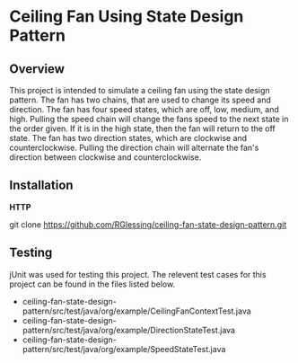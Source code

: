 # Ceiling Fan Using State Design Pattern

## Overview

This project is intended to simulate a ceiling fan using the state design pattern. The fan has two chains, that are used to change its speed and direction. The fan has four speed states, which are off, low, medium, and high. Pulling the speed chain will change the fans speed to the next state in the order given. If it is in the high state, then the fan will return to the off state. The fan has two direction states, which are clockwise and counterclockwise. Pulling the direction chain will alternate the fan's direction between clockwise and counterclockwise. 

## Installation

**HTTP**

git clone https://github.com/RGlessing/ceiling-fan-state-design-pattern.git

## Testing

jUnit was used for testing this project. The relevent test cases for this project can be found in the files listed below.

- ceiling-fan-state-design-pattern/src/test/java/org/example/CeilingFanContextTest.java
- ceiling-fan-state-design-pattern/src/test/java/org/example/DirectionStateTest.java
- ceiling-fan-state-design-pattern/src/test/java/org/example/SpeedStateTest.java
